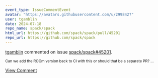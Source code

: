 ```yaml
---
event_type: IssueCommentEvent
avatar: "https://avatars.githubusercontent.com/u/299842?"
user: tgamblin
date: 2024-07-18
repo_name: spack/spack
html_url: https://github.com/spack/spack/pull/45201
repo_url: https://github.com/spack/spack
---
```


<a href='https://github.com/tgamblin' target='_blank'>tgamblin</a> commented on issue <a href='https://github.com/spack/spack/pull/45201' target='_blank'>spack/spack#45201</a>.

<small>Can we add the ROCm version back to CI with this or should that be a separate PR? ...</small>

<a href='https://github.com/spack/spack/pull/45201' target='_blank'>View Comment</a>
